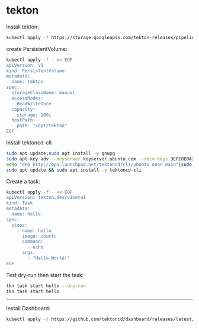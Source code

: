 # tekton

Install tekton:
```bash
kubectl apply -f https://storage.googleapis.com/tekton-releases/pipeline/latest/release.yaml
```

create PersistentVolume:
```bash
kubectl apply -f - << EOF
apiVersion: v1
kind: PersistentVolume
metadata:
  name: tekton
spec:
  storageClassName: manual
  accessModes:
  - ReadWriteOnce
  capacity:
    storage: 10Gi
  hostPath:
    path: "/opt/tekton"
EOF
```

Install tektoncd-cli:
```bash
sudo apt update;sudo apt install -y gnupg
sudo apt-key adv --keyserver keyserver.ubuntu.com --recv-keys 3EFE0E0A2F2F60AA
echo "deb http://ppa.launchpad.net/tektoncd/cli/ubuntu eoan main"|sudo tee /etc/apt/sources.list.d/tektoncd-ubuntu-cli.list
sudo apt update && sudo apt install -y tektoncd-cli
```

Create a task:
```bash
kubectl apply -f - << EOF
apiVersion: tekton.dev/v1beta1
kind: Task
metadata:
  name: hello
spec:
  steps:
    - name: hello
      image: ubuntu
      command:
        - echo
      args:
        - "Hello World!"
EOF
```

Test dry-run then start the task:  
```bash
tkn task start hello --dry-run
tkn task start hello
```
---

Install Dashboard:
```bash
kubectl apply -f https://github.com/tektoncd/dashboard/releases/latest/download/tekton-dashboard-release.yaml
```


